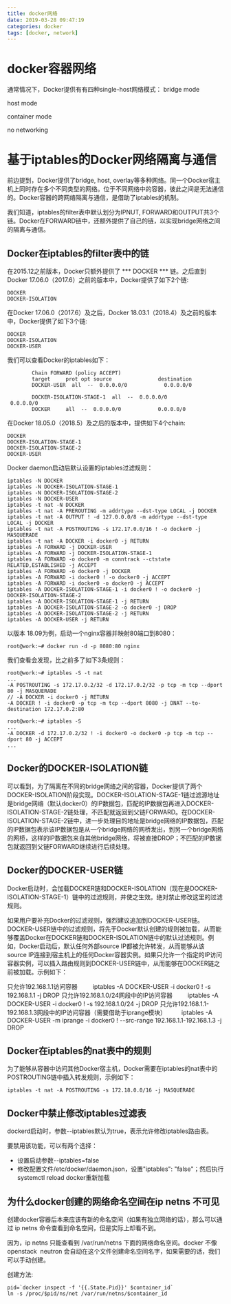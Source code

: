 ```yaml
---
title: docker网络
date: 2019-03-28 09:47:19
categories: docker
tags: [docker, network]
---
```

# docker容器网络
通常情况下，Docker提供有有四种single-host网络模式：
bridge mode

host mode

container mode

no networking

# 基于iptables的Docker网络隔离与通信

前边提到，Docker提供了bridge, host, overlay等多种网络。同一个Docker宿主机上同时存在多个不同类型的网络。位于不同网络中的容器，彼此之间是无法通信的。Docker容器的跨网络隔离与通信，是借助了iptables的机制。

我们知道，iptables的filter表中默认划分为IPNUT, FORWARD和OUTPUT共3个链。Docker在FORWARD链中，还额外提供了自己的链，以实现bridge网络之间的隔离与通信。

## Docker在iptables的filter表中的链

在2015.12之前版本，Docker只额外提供了 *** DOCKER *** 链。之后直到Docker 17.06.0（2017.6）之前的版本中，Docker提供了如下2个链:
```
DOCKER
DOCKER-ISOLATION
```

在Docker 17.06.0（2017.6）及之后，Docker 18.03.1（2018.4）及之前的版本中，Docker提供了如下3个链:
```
DOCKER
DOCKER-ISOLATION
DOCKER-USER
```

我们可以查看Docker的iptables如下：
```
        Chain FORWARD (policy ACCEPT)
        target     prot opt source               destination         
        DOCKER-USER  all  --  0.0.0.0/0            0.0.0.0/0           
        DOCKER-ISOLATION-STAGE-1  all  --  0.0.0.0/0            0.0.0.0/0           
        DOCKER     all  --  0.0.0.0/0            0.0.0.0/0           
```

在Docker 18.05.0（2018.5）及之后的版本中，提供如下4个chain:

```
DOCKER
DOCKER-ISOLATION-STAGE-1
DOCKER-ISOLATION-STAGE-2
DOCKER-USER
```

Docker daemon启动后默认设置的iptables过滤规则：
```
iptables -N DOCKER
iptables -N DOCKER-ISOLATION-STAGE-1
iptables -N DOCKER-ISOLATION-STAGE-2
iptables -N DOCKER-USER
iptables -t nat -N DOCKER
iptables -t nat -A PREROUTING -m addrtype --dst-type LOCAL -j DOCKER
iptables -t nat -A OUTPUT ! -d 127.0.0.0/8 -m addrtype --dst-type LOCAL -j DOCKER
iptables -t nat -A POSTROUTING -s 172.17.0.0/16 ! -o docker0 -j MASQUERADE
iptables -t nat -A DOCKER -i docker0 -j RETURN
iptables -A FORWARD -j DOCKER-USER
iptables -A FORWARD -j DOCKER-ISOLATION-STAGE-1
iptables -A FORWARD -o docker0 -m conntrack --ctstate RELATED,ESTABLISHED -j ACCEPT
iptables -A FORWARD -o docker0 -j DOCKER
iptables -A FORWARD -i docker0 ! -o docker0 -j ACCEPT
iptables -A FORWARD -i docker0 -o docker0 -j ACCEPT
iptables -A DOCKER-ISOLATION-STAGE-1 -i docker0 ! -o docker0 -j DOCKER-ISOLATION-STAGE-2
iptables -A DOCKER-ISOLATION-STAGE-1 -j RETURN
iptables -A DOCKER-ISOLATION-STAGE-2 -o docker0 -j DROP
iptables -A DOCKER-ISOLATION-STAGE-2 -j RETURN
iptables -A DOCKER-USER -j RETURN
```
以版本 18.09为例，启动一个nginx容器并映射80端口到8080：
```
root@work:~# docker run -d -p 8080:80 nginx
```
我们查看会发现，比之前多了如下3条规则：
```
root@work:~# iptables -S -t nat
...
-A POSTROUTING -s 172.17.0.2/32 -d 172.17.0.2/32 -p tcp -m tcp --dport 80 -j MASQUERADE
// -A DOCKER -i docker0 -j RETURN
-A DOCKER ! -i docker0 -p tcp -m tcp --dport 8080 -j DNAT --to-destination 172.17.0.2:80
```

```
root@work:~# iptables -S 
...
-A DOCKER -d 172.17.0.2/32 ! -i docker0 -o docker0 -p tcp -m tcp --dport 80 -j ACCEPT
...

```

## Docker的DOCKER-ISOLATION链

可以看到，为了隔离在不同的bridge网络之间的容器，Docker提供了两个DOCKER-ISOLATION阶段实现。DOCKER-ISOLATION-STAGE-1链过滤源地址是bridge网络（默认docker0）的IP数据包，匹配的IP数据包再进入DOCKER-ISOLATION-STAGE-2链处理，不匹配就返回到父链FORWARD。在DOCKER-ISOLATION-STAGE-2链中，进一步处理目的地址是bridge网络的IP数据包，匹配的IP数据包表示该IP数据包是从一个bridge网络的网桥发出，到另一个bridge网络的网桥，这样的IP数据包来自其他bridge网络，将被直接DROP；不匹配的IP数据包就返回到父链FORWARD继续进行后续处理。

## Docker的DOCKER-USER链

Docker启动时，会加载DOCKER链和DOCKER-ISOLATION（现在是DOCKER-ISOLATION-STAGE-1）链中的过滤规则，并使之生效。绝对禁止修改这里的过滤规则。

如果用户要补充Docker的过滤规则，强烈建议追加到DOCKER-USER链。DOCKER-USER链中的过滤规则，将先于Docker默认创建的规则被加载，从而能够覆盖Docker在DOCKER链和DOCKER-ISOLATION链中的默认过滤规则。例如，Docker启动后，默认任何外部source IP都被允许转发，从而能够从该source IP连接到宿主机上的任何Docker容器实例。如果只允许一个指定的IP访问容器实例，可以插入路由规则到DOCKER-USER链中，从而能够在DOCKER链之前被加载。示例如下：

只允许192.168.1.1访问容器
        iptables -A DOCKER-USER -i docker0 ! -s 192.168.1.1 -j DROP
只允许192.168.1.0/24网段中的IP访问容器
        iptables -A DOCKER-USER -i docker0 ! -s 192.168.1.0/24 -j DROP
只允许192.168.1.1-192.168.1.3网段中的IP访问容器（需要借助于iprange模块）
        iptables -A DOCKER-USER -m iprange -i docker0 ! --src-range 192.168.1.1-192.168.1.3 -j DROP

## Docker在iptables的nat表中的规则

为了能够从容器中访问其他Docker宿主机，Docker需要在iptables的nat表中的POSTROUTING链中插入转发规则，示例如下：
```
iptables -t nat -A POSTROUTING -s 172.18.0.0/16 -j MASQUERADE
```

## Docker中禁止修改iptables过滤表

dockerd启动时，参数--iptables默认为true，表示允许修改iptables路由表。

要禁用该功能，可以有两个选择：

- 设置启动参数--iptables=false
- 修改配置文件/etc/docker/daemon.json，设置"iptables": "false"；然后执行systemctl reload docker重新加载

## 为什么docker创建的网络命名空间在ip netns 不可见

创建docker容器后本来应该有新的命名空间（如果有独立网络的话），那么可以通过 ip netns 命令查看到命名空间，但是实际上却看不到。

因为，ip netns 只能查看到 /var/run/netns 下面的网络命名空间。docker 不像openstack  neutron 会自动在这个文件创建命名空间名字，如果需要的话，我们可以手动创建。

创建方法:

```
pid=`docker inspect -f '{{.State.Pid}}' $container_id`
ln -s /proc/$pid/ns/net /var/run/netns/$container_id
```